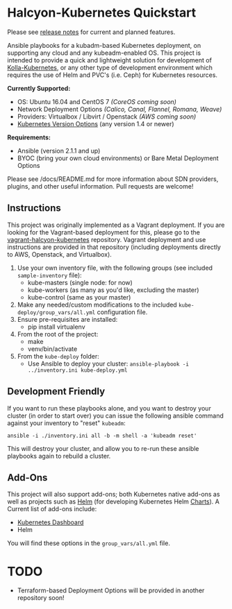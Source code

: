 # Halcyon-Kubernetes Quickstart
Please see [release notes](https://github.com/att-comdev/halcyon-kubernetes/releases) for current and planned features.

Ansible playbooks for a kubadm-based Kubernetes deployment, on supporting any cloud and any kubeadm-enabled OS. This project is intended to provide a quick and lightweight solution for development of [Kolla-Kubernetes](http://docs.openstack.org/developer/kolla-kubernetes/quickstart.html), or any other type of development environment which requires the use of Helm and PVC's (i.e. Ceph) for Kubernetes resources.

**Currently Supported:**

  * OS: Ubuntu 16.04 and CentOS 7 *(CoreOS coming soon)*
  * Network Deployment Options  *(Calico, Canal, Flannel, Romana, Weave)*
  * Providers: Virtualbox / Libvirt / Openstack *(AWS coming soon)*
  * [Kubernetes Version Options](https://github.com/kubernetes/kubernetes/releases) (any version  1.4 or newer)

**Requirements:**

  * Ansible (version 2.1.1 and up)
  * BYOC (bring your own cloud environments) or Bare Metal Deployment Options

Please see /docs/README.md for more information about SDN providers, plugins, and other useful information. Pull requests are welcome!


## Instructions
This project was originally implemented as a Vagrant deployment. If you are looking for the Vagrant-based deployment for this, please go to the [vagrant-halcyon-kubernetes](https://github.com/att-comdev/halcyon-vagrant-kubernetes) repository. Vagrant deployment and use instructions are provided in that repository (including deployments directly to AWS, Openstack, and Virtualbox).

1. Use your own inventory file, with the following groups (see included `sample-inventory` file):
    - kube-masters (single node: for now)
    - kube-workers (as many as you'd like, excluding the master)
    - kube-control (same as your master)
2. Make any needed/custom modifications to the included `kube-deploy/group_vars/all.yml` configuration file.
3. Ensure pre-requisites are installed:
    - pip install virtualenv
4. From the root of the project:
    - make
    - venv/bin/activate
5. From the `kube-deploy` folder:
    - Use Ansible to deploy your cluster: `ansible-playbook -i ../inventory.ini kube-deploy.yml`

## Development Friendly
If you want to run these playbooks alone, and you want to destroy your cluster (in order to start over) you can issue the following ansible command against your inventory to "reset" `kubeadm`:

```
ansible -i ./inventory.ini all -b -m shell -a 'kubeadm reset'
```

This will destroy your cluster, and allow you to re-run these ansible playbooks again to rebuild a cluster.


## Add-Ons
This project will also support add-ons; both Kubernetes native add-ons as well as projects such as [Helm](https://github.com/kubernetes/helm) (for developing Kubernetes Helm [Charts](https://github.com/kubernetes/charts)). A Current list of add-ons include:

  - [Kubernetes Dashboard](https://github.com/kubernetes/dashboard)
  - Helm

You will find these options in the `group_vars/all.yml` file.

# TODO

* Terraform-based Deployment Options will be provided in another repository soon!
